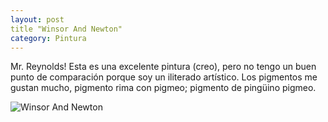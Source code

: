 ```yaml
---
layout: post
title "Winsor And Newton"
category: Pintura
---
```

Mr. Reynolds! Esta es una excelente pintura (creo), pero no tengo un buen punto de comparación porque soy un iliterado artístico. Los pigmentos me gustan mucho, pigmento rima con pigmeo; pigmento de pingüino pigmeo.

![Winsor And Newton](http://www.jacordoba.com/images/up/wandn.jpeg)


